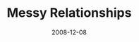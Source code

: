 ---
layout: media
category: media
series: "We Wish You A Messy Christmas"
title: "Messy Relationships"
date: 2008-12-08
description: "Brian Tome discusses how Jesus' arrival creates a beautiful mess in our lives."
video: "https://s3.amazonaws.com/crossroadsvideomessages/MessyXmas2.mp4"
video-poster: "https://www.crossroads.net/uploadedfiles/messyxmas2-still.jpg"
---